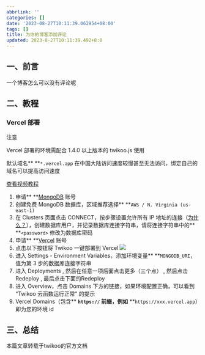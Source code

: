 ```yaml
---
abbrlink: ''
categories: []
date: '2023-08-27T10:11:39.062954+08:00'
tags: []
title: 为你的博客添加评论
updated: 2023-8-27T10:11:39.492+8:0
---
```

## 一、前言

一个博客怎么可以没有评论呢

## 二、教程

### Vercel 部署

注意

Vercel 部署的环境需配合 1.4.0 以上版本的 twikoo.js 使用

默认域名** **`*.vercel.app` 在中国大陆访问速度较慢甚至无法访问，绑定自己的域名可以提高访问速度

[查看视频教程](https://www.bilibili.com/video/BV1Fh411e7ZH)

1. 申请** **[MongoDB](https://www.mongodb.com/cloud/atlas/register) 账号
2. 创建免费 MongoDB 数据库，区域推荐选择** **`AWS / N. Virginia (us-east-1)`
3. 在 Clusters 页面点击 CONNECT，按步骤设置允许所有 IP 地址的连接（[为什么？](https://vercel.com/support/articles/how-to-allowlist-deployment-ip-address)），创建数据库用户，并记录数据库连接字符串，请将连接字符串中的** **`<password>` 修改为数据库密码
4. 申请** **[Vercel](https://vercel.com/signup) 账号
5. 点击以下按钮将 Twikoo 一键部署到 Vercel
   [![](https://vercel.com/button)](https://vercel.com/import/project?template=https://github.com/imaegoo/twikoo/tree/main/src/server/vercel-min)
6. 进入 Settings - Environment Variables，添加环境变量** **`MONGODB_URI`，值为第 3 步的数据库连接字符串
7. 进入 Deployments , 然后在任意一项后面点击更多（三个点） , 然后点击Redeploy , 最后点击下面的Redeploy
8. 进入 Overview，点击 Domains 下方的链接，如果环境配置正确，可以看到 “Twikoo 云函数运行正常” 的提示
9. Vercel Domains（包含** **`https://` 前缀，例如** **`https://xxx.vercel.app`）即为您的环境 id

## 三、总结

本篇文章转载于twikoo的官方文档
